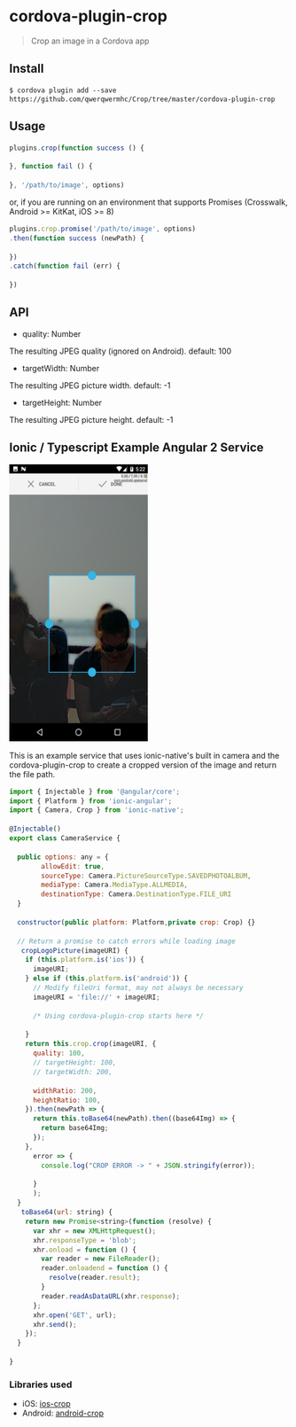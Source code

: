 # cordova-plugin-crop

> Crop an image in a Cordova app


## Install

```
$ cordova plugin add --save https://github.com/qwerqwermhc/Crop/tree/master/cordova-plugin-crop
```


## Usage

```js
plugins.crop(function success () {

}, function fail () {

}, '/path/to/image', options)
```

or, if you are running on an environment that supports Promises
(Crosswalk, Android >= KitKat, iOS >= 8)

```js
plugins.crop.promise('/path/to/image', options)
.then(function success (newPath) {

})
.catch(function fail (err) {

})
```

## API

 * quality: Number

The resulting JPEG quality (ignored on Android). default: 100

 * targetWidth: Number

The resulting JPEG picture width. default: -1

 * targetHeight: Number

The resulting JPEG picture height. default: -1

## Ionic / Typescript Example Angular 2 Service

<img src="screenshot-example.png" width="250" height="500">

This is an example service that uses ionic-native's built in camera and the cordova-plugin-crop to create a cropped version of the image and return the file path. 

```js
import { Injectable } from '@angular/core';
import { Platform } from 'ionic-angular';
import { Camera, Crop } from 'ionic-native';

@Injectable()
export class CameraService {

  public options: any = {
        allowEdit: true,
        sourceType: Camera.PictureSourceType.SAVEDPHOTOALBUM,
        mediaType: Camera.MediaType.ALLMEDIA,
        destinationType: Camera.DestinationType.FILE_URI
  }
  
  constructor(public platform: Platform,private crop: Crop) {}

  // Return a promise to catch errors while loading image
   cropLogoPicture(imageURI) {
    if (this.platform.is('ios')) {
      imageURI;
    } else if (this.platform.is('android')) {
      // Modify fileUri format, may not always be necessary
      imageURI = 'file://' + imageURI;

      /* Using cordova-plugin-crop starts here */

    }
    return this.crop.crop(imageURI, {
      quality: 100,
      // targetHeight: 100,
      // targetWidth: 200,

      widthRatio: 200,
      heightRatio: 100,
    }).then(newPath => {
      return this.toBase64(newPath).then((base64Img) => {
        return base64Img;
      });
    },
      error => {
        console.log("CROP ERROR -> " + JSON.stringify(error));

      }
      );
  }
   toBase64(url: string) {
    return new Promise<string>(function (resolve) {
      var xhr = new XMLHttpRequest();
      xhr.responseType = 'blob';
      xhr.onload = function () {
        var reader = new FileReader();
        reader.onloadend = function () {
          resolve(reader.result);
        }
        reader.readAsDataURL(xhr.response);
      };
      xhr.open('GET', url);
      xhr.send();
    });
  }
  
}  
```



### Libraries used

 * iOS: [ios-crop](https://github.com/qwerqwermhc/Crop/tree/master/cordova-plugin-crop/src/ios)
 * Android: [android-crop](https://github.com/qwerqwermhc/Crop/tree/master/cordova-plugin-crop/src/android)


